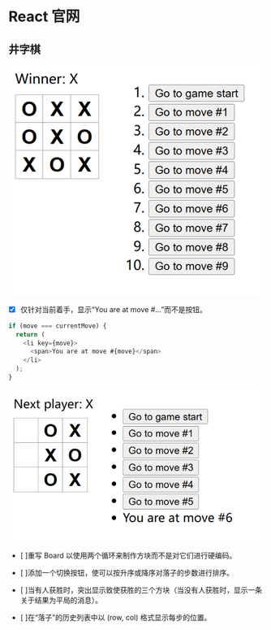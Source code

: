 # React 官网

## 井字棋

![初始版本](public/showinit.png)

- [x] 仅针对当前着手，显示“You are at move #…”而不是按钮。

```js
if (move === currentMove) {
  return (
    <li key={move}>
      <span>You are at move #{move}</span>
    </li>
  );
}
```

![解决1](public/solution1.png)

- [ ]重写 Board 以使用两个循环来制作方块而不是对它们进行硬编码。

- [ ]添加一个切换按钮，使可以按升序或降序对落子的步数进行排序。
- [ ]当有人获胜时，突出显示致使获胜的三个方块（当没有人获胜时，显示一条关于结果为平局的消息）。
- [ ]在“落子”的历史列表中以 (row, col) 格式显示每步的位置。

